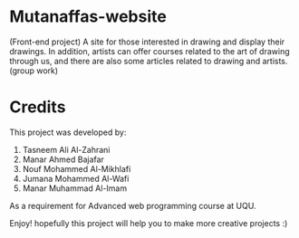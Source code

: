 # Mutanaffas-website
(Front-end project) A site for those interested in drawing and display their drawings. In addition, artists can offer courses related to the art of drawing through us, and there are also some articles related to drawing and artists. (group work)

# Credits
This project was developed by:

1. Tasneem Ali Al-Zahrani
2. Manar Ahmed Bajafar
3. Nouf Mohammed Al-Mikhlafi
4. Jumana Mohammed Al-Wafi
5. Manar Muhammad Al-Imam

As a requirement for Advanced web programming course at UQU.

Enjoy! hopefully this project will help you to make more creative projects :)

